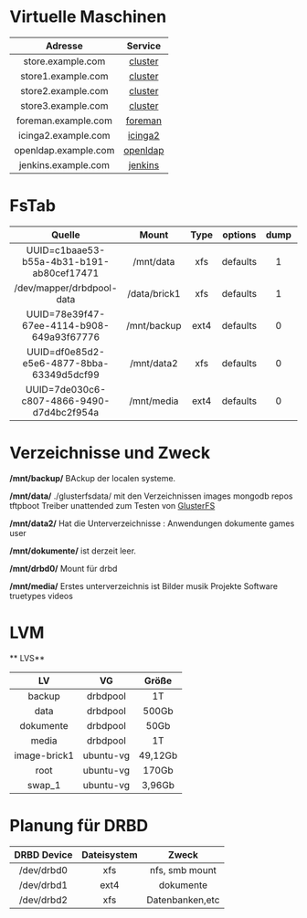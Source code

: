 # Virtuelle Maschinen

| Adresse | Service |
| :--------: | :--------: |
| store.example.com   | [cluster ](https://gitlab.com/tobkern1980/home-net4-environment/wikis/store)         |
| store1.example.com   | [cluster ](https://gitlab.com/tobkern1980/home-net4-environment/wikis/store1)    |
| store2.example.com   | [cluster ](https://gitlab.com/tobkern1980/home-net4-environment/wikis/store2)    |
| store3.example.com   | [cluster ](https://gitlab.com/tobkern1980/home-net4-environment/wikis/store3)    |
| foreman.example.com   | [foreman](https://gitlab.com/tobkern1980/home-net4-environment/wikis/foreman)    |
| icinga2.example.com   | [icinga2](https://gitlab.com/tobkern1980/home-net4-environment/wikis/icinga2)    |
| openldap.example.com   | [openldap](https://gitlab.com/tobkern1980/home-net4-environment/wikis/openldap)    |
| jenkins.example.com   | [jenkins](https://gitlab.com/tobkern1980/home-net4-environment/wikis/jenkins)    |

# FsTab

| Quelle | Mount | Type | options | dump | pass| 
| :--------: | :--------: | :--------: | :--------: | :--------: | :--------: |
|UUID=c1baae53-b55a-4b31-b191-ab80cef17471 | /mnt/data| xfs  |defaults| 1|         2|
|/dev/mapper/drbdpool-data| /data/brick1| xfs| defaults| 1| 2|
|UUID=78e39f47-67ee-4114-b908-649a93f67776|    /mnt/backup |ext4| defaults|  0|         0|
|UUID=df0e85d2-e5e6-4877-8bba-63349d5dcf99|    /mnt/data2| xfs| defaults |   0|         0|
|UUID=7de030c6-c807-4866-9490-d7d4bc2f954a|    /mnt/media|  ext4| defaults |  0 |       0|

# Verzeichnisse und Zweck

**/mnt/backup/**
BAckup der localen systeme. 

**/mnt/data/**
./glusterfsdata/  mit den Verzeichnissen
images  mongodb  repos  tftpboot  Treiber  unattended
zum Testen von [GlusterFS](../glusterfs)

**/mnt/data2/**
Hat die Unterverzeichnisse : 
Anwendungen  dokumente  games  user

**/mnt/dokumente/**
ist derzeit leer.

**/mnt/drbd0/**
Mount für drbd 

**/mnt/media/**
Erstes unterverzeichnis ist 
Bilder  musik  Projekte  Software  truetypes  videos

# LVM 

** LVS**

| LV | VG | Größe|
| :--------: | :--------: | :--------: |
|backup|drbdpool|1T|
|data|drbdpool|500Gb|
|dokumente|drbdpool|50Gb|
|media|drbdpool|1T|
|image-brick1|ubuntu-vg|49,12Gb|
|root|ubuntu-vg|170Gb|
|swap_1|ubuntu-vg|3,96Gb|

# Planung für DRBD

| DRBD Device | Dateisystem | Zweck|
| :--------: | :--------: | :--------: |
|/dev/drbd0|xfs|nfs, smb mount|
|/dev/drbd1|ext4|dokumente|
|/dev/drbd2|xfs|Datenbanken,etc|